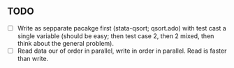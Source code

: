 ## TODO

- [ ] Write as sepparate pacakge first (stata-qsort; qsort.ado) with test cast a single variable (should be easy; then test case 2, then 2 mixed, then think about the general problem).
- [ ] Read data our of order in parallel, write in order in parallel.  Read is faster than write.
